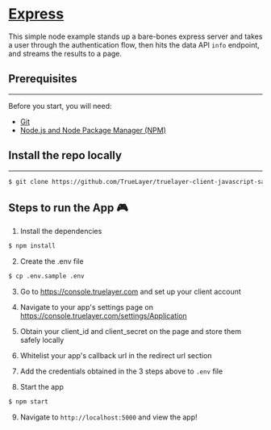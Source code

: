 # [Express](https://expressjs.com/)

This simple node example stands up a bare-bones express server and takes a user through the authentication flow, then hits the data API `info` endpoint, and streams the results to a page.

## Prerequisites
---
Before you start, you will need:
* [Git](http://git-scm.com/book/en/v2/Getting-Started-Installing-Git)
* [Node.js and Node Package Manager (NPM)](https://nodejs.org/download/)

## Install the repo locally
---
```bash
$ git clone https://github.com/TrueLayer/truelayer-client-javascript-sample.git
```

## Steps to run the App :video_game:

1. Install the dependencies
```bash
$ npm install
```

2. Create the .env file 
```bash
$ cp .env.sample .env
```

3. Go to https://console.truelayer.com and set up your client account

4. Navigate to your app's settings page on https://console.truelayer.com/settings/Application

5. Obtain your client_id and client_secret on the page and store them safely locally

6. Whitelist your app's callback url in the redirect url section

7. Add the credentials obtained in the 3 steps above to `.env` file

8. Start the app
```bash
$ npm start
```

9. Navigate to `http://localhost:5000` and view the app!

